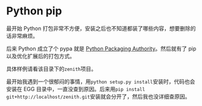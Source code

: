 # Python pip

最开始 Python 打包非常不方便，安装之后也不知道都装了哪些内容，想要删除的话非常麻烦。

后来 Python 成立了个 pypa 就是 [Python Packaging Authority][pypa]。然后就有了 pip 以及优化扩展后的打包方式。

[pypa]: https://github.com/pypa

具体样例请看该目录下的`zenith`项目。

最开始我遇到一个很郁闷的事情，用`python setup.py install`安装时，代码也会安装在 EGG 目录中，一直没查到原因。后来用`pip install git+http://localhost/zenith.git`安装就会分开了，然后我也没详细查原因。
